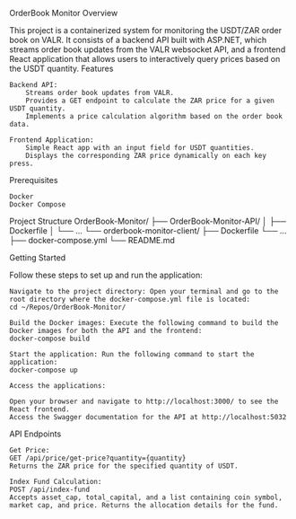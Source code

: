 OrderBook Monitor
Overview

This project is a containerized system for monitoring the USDT/ZAR order book on VALR. It consists of a backend API built with ASP.NET, which streams order book updates from the VALR websocket API, and a frontend React application that allows users to interactively query prices based on the USDT quantity.
Features

    Backend API:
        Streams order book updates from VALR.
        Provides a GET endpoint to calculate the ZAR price for a given USDT quantity.
        Implements a price calculation algorithm based on the order book data.

    Frontend Application:
        Simple React app with an input field for USDT quantities.
        Displays the corresponding ZAR price dynamically on each key press.

Prerequisites

    Docker
    Docker Compose

Project Structure
  OrderBook-Monitor/
├── OrderBook-Monitor-API/
│   ├── Dockerfile
│   └── ...
└── orderbook-monitor-client/
    ├── Dockerfile
    └── ...
├── docker-compose.yml
└── README.md

Getting Started

Follow these steps to set up and run the application:

    Navigate to the project directory: Open your terminal and go to the root directory where the docker-compose.yml file is located:
    cd ~/Repos/OrderBook-Monitor/

    Build the Docker images: Execute the following command to build the Docker images for both the API and the frontend:
    docker-compose build

    Start the application: Run the following command to start the application:
    docker-compose up

    Access the applications:

    Open your browser and navigate to http://localhost:3000/ to see the React frontend.
    Access the Swagger documentation for the API at http://localhost:5032

API Endpoints

    Get Price:
    GET /api/price/get-price?quantity={quantity}
    Returns the ZAR price for the specified quantity of USDT.

    Index Fund Calculation:
    POST /api/index-fund
    Accepts asset_cap, total_capital, and a list containing coin symbol, market cap, and price. Returns the allocation details for the fund.